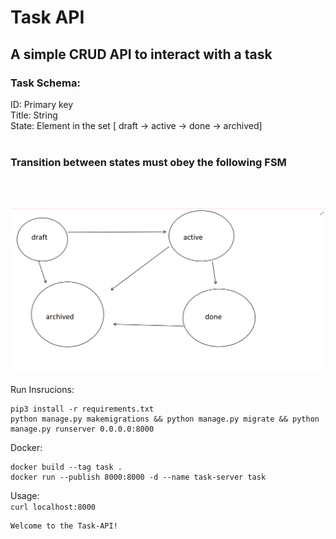 # Task API

## A simple CRUD API to interact with a task

### Task Schema:
ID: Primary key
<br />
Title: String
<br />
State: Element in the set [ draft → active → done → archived]
<br />
<br />

### Transition between states must obey the following FSM
<br />
<br />

![state transition graph](./img/task_api_FSM.png)


Run Insrucions: 
<br />
```
pip3 install -r requirements.txt
python manage.py makemigrations && python manage.py migrate && python manage.py runserver 0.0.0.0:8000
```

Docker: 
```
docker build --tag task .
docker run --publish 8000:8000 -d --name task-server task
```

Usage:
<br/>
    ```curl localhost:8000 ```

    Welcome to the Task-API!